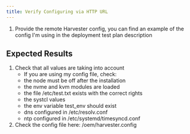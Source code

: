 ```yaml
---
title: Verify Configuring via HTTP URL	
---
```

1. Provide the remote Harvester config, you can find an example of the config I'm using in the deployment test plan description

## Expected Results
1. Check that all values are taking into account
    - If you are using my config file, check:
    - the node must be off after the installation
    - the nvme and kvm modules are loaded
    - the file /etc/test.txt exists with the correct rights
    - the systcl values
    - the env variable test_env should exist
    - dns configured in /etc/resolv.conf 
    - ntp configured in /etc/systemd/timesyncd.conf
2. Check the config file here: /oem/harvester.config
